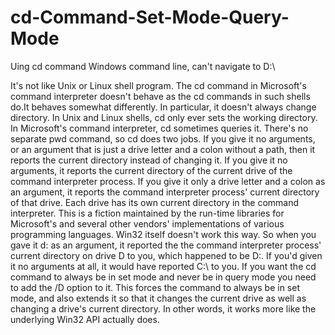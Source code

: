 # cd-Command-Set-Mode-Query-Mode
 Uing cd command Windows command line, can't navigate to D:\

It's not like Unix or Linux shell program. 
The cd command in Microsoft's command interpreter doesn't behave as the cd commands in such shells do.It behaves somewhat differently. 
In particular, it doesn't always change directory. In Unix and Linux shells, cd only ever sets the working directory. 
In Microsoft's command interpreter, cd sometimes queries it. There's no separate pwd command, so cd does two jobs.
If you give it no arguments, or an argument that is just a drive letter and a colon without a path, then it reports the current directory instead of changing it. 
If you give it no arguments, it reports the current directory of the current drive of the command interpreter process. 
If you give it only a drive letter and a colon as an argument, it reports the command interpreter process' current directory of that drive. 
Each drive has its own current directory in the command interpreter. 
This is a fiction maintained by the run-time libraries for Microsoft's and several other vendors' implementations of various programming languages. 
Win32 itself doesn't work this way.
So when you gave it d: as an argument, it reported the the command interpreter process' current directory on drive D to you, which happened to be D:\. 
If you'd given it no arguments at all, it would have reported C:\ to you.
If you want the cd command to always be in set mode and never be in query mode you need to add the /D option to it. 
This forces the command to always be in set mode, and also extends it so that it changes the current drive as well as changing a drive's current directory. 
In other words, it works more like the underlying Win32 API actually does.
